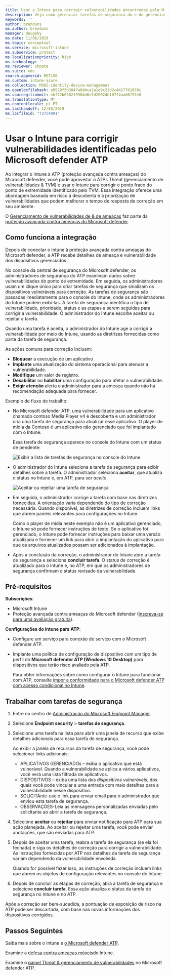 ```yaml
---
title: Usar o Intune para corrigir vulnerabilidades encontradas pelo Microsoft defender ATP – Azure | Microsoft Docs
description: Veja como gerenciar tarefas de segurança do e do gerenciamento de vulnerabilidades & ameaças, parte da ATP (proteção avançada contra ameaças) do Microsoft defender no console do Intune.
keywords: ''
author: brenduns
ms.author: brenduns
manager: dougeby
ms.date: 11/06/2019
ms.topic: conceptual
ms.service: microsoft-intune
ms.subservice: protect
ms.localizationpriority: high
ms.technology: ''
ms.reviewer: shpate
ms.suite: ems
search.appverid: MET150
ms.custom: intune-azure
ms.collection: M365-identity-device-management
ms.openlocfilehash: a9529f5b3047a8d4ca2a1e9c22d2c4427761078c
ms.sourcegitcommit: ebf72b038219904d6e7d20024b107f4aa68f57e6
ms.translationtype: MT
ms.contentlocale: pt-PT
ms.lasthandoff: 12/05/2019
ms.locfileid: "73754891"
---
```

# <a name="use-intune-to-remediate-vulnerabilities-identified-by-microsoft-defender-atp"></a>Usar o Intune para corrigir vulnerabilidades identificadas pelo Microsoft defender ATP

Ao integrar o Intune à ATP (proteção avançada contra ameaças) do Microsoft defender, você pode aproveitar o ATPs Threat (gerenciamento de vulnerabilidades & TVM) e usar o Intune para corrigir o ponto fraco do ponto de extremidade identificado pelo TVM. Essa integração oferece uma abordagem baseada em risco à descoberta e à priorização de vulnerabilidades que podem melhorar o tempo de resposta de correção em seu ambiente.

O [Gerenciamento de vulnerabilidades de & de ameaças](https://docs.microsoft.com/windows/security/threat-protection/windows-defender-atp/next-gen-threat-and-vuln-mgt) faz parte da [proteção avançada contra ameaças do Microsoft defender](https://docs.microsoft.com/windows/security/threat-protection/windows-defender-atp/windows-defender-advanced-threat-protection).

## <a name="how-integration-works"></a>Como funciona a integração

Depois de conectar o Intune à proteção avançada contra ameaças do Microsoft defender, a ATP recebe detalhes de ameaça e vulnerabilidade dos dispositivos gerenciados.

No console da central de segurança do Microsoft defender, os administradores de segurança do ATP examinam dados sobre vulnerabilidades do ponto de extremidade. Em seguida, os administradores usam um clique único para criar tarefas de segurança que sinalizam os dispositivos vulneráveis para correção. As tarefas de segurança são passadas imediatamente para o console do Intune, onde os administradores do Intune podem exibi-las. A tarefa de segurança identifica o tipo de vulnerabilidade, prioridade, status e as etapas a serem seguidas para corrigir a vulnerabilidade. O administrador do Intune escolhe aceitar ou rejeitar a tarefa.

Quando uma tarefa é aceita, o administrador do Intune age a corrigir a vulnerabilidade por meio do Intune, usando as diretrizes fornecidas como parte da tarefa de segurança.

As ações comuns para correção incluem:

- **Bloquear** a execução de um aplicativo
- **Implante** uma atualização do sistema operacional para atenuar a vulnerabilidade.
- **Modifique** um valor de registro.
- **Desabilitar** ou **habilitar** uma configuração para afetar a vulnerabilidade.
- **Exigir atenção** alerta o administrador para a ameaça quando não há recomendação adequada para fornecer.

Exemplo de fluxo de trabalho:

- No Microsoft defender ATP, uma vulnerabilidade para um aplicativo chamado contoso Media Player v4 é descoberta e um administrador cria uma tarefa de segurança para atualizar esse aplicativo. O player de mídia da Contoso é um aplicativo não gerenciado que foi implantado com o Intune.

  Essa tarefa de segurança aparece no console do Intune com um status de pendente:

  ![Exibir a lista de tarefas de segurança no console do Intune](./media/atp-manage-vulnerabilities/temp-security-tasks.png)

- O administrador do Intune seleciona a tarefa de segurança para exibir detalhes sobre a tarefa.  O administrador seleciona **aceitar**, que atualiza o status no Intune e, em ATP, para ser *aceito*.

  ![Aceitar ou rejeitar uma tarefa de segurança](./media/atp-manage-vulnerabilities/temp-accept-task.png)

- Em seguida, o administrador corrige a tarefa com base nas diretrizes fornecidas. A orientação varia dependendo do tipo de correção necessária. Quando disponível, as diretrizes de correção incluem links que abrem painéis relevantes para configurações no Intune.

  Como o player de mídia neste exemplo não é um aplicativo gerenciado, o Intune só pode fornecer instruções de texto. Se o aplicativo foi gerenciado, o Intune pode fornecer instruções para baixar uma versão atualizada e fornecer um link para abrir a implantação do aplicativo para que os arquivos atualizados possam ser adicionados à implantação.

- Após a conclusão da correção, o administrador do Intune abre a tarefa de segurança e seleciona **concluir tarefa**.  O status de correção é atualizado para o Intune e, no ATP, em que os administradores de segurança confirmam o status revisado da vulnerabilidade.

## <a name="prerequisites"></a>Pré-requisitos  

**Subscrições**:

- Microsoft Intune  
- Proteção avançada contra ameaças do Microsoft defender ([Inscreva-se para uma avaliação gratuita](https://www.microsoft.com/WindowsForBusiness/windows-atp?ocid=docs-wdatp-main-abovefoldlink)).

**Configurações do Intune para ATP**:

- Configure um serviço para conexão de serviço com o Microsoft defender ATP.
- Implante uma política de configuração de dispositivo com um tipo de perfil do **Microsoft defender ATP (Windows 10 Desktop)** para dispositivos que terão risco avaliado pela ATP.

  Para obter informações sobre como configurar o Intune para funcionar com ATP, consulte [impor a conformidade para o Microsoft defender ATP com acesso condicional no Intune](advanced-threat-protection.md#enable-microsoft-defender-atp-in-intune).

## <a name="work-with-security-tasks"></a>Trabalhar com tarefas de segurança

1. Entre no centro de [Administração do Microsoft Endpoint Manager](https://go.microsoft.com/fwlink/?linkid=2109431).

2. Selecione **Endpoint security** > **tarefas de segurança**.

3. Selecione uma tarefa na lista para abrir uma janela de recurso que exibe detalhes adicionais para essa tarefa de segurança.

   Ao exibir a janela de recursos da tarefa de segurança, você pode selecionar links adicionais:

   - APLICATIVOS GERENCIADOs – exiba o aplicativo que está vulnerável. Quando a vulnerabilidade se aplica a vários aplicativos, você verá uma lista filtrada de aplicativos.
   - DISPOSITIVOS – exiba uma lista dos *dispositivos vulneráveis*, dos quais você pode vincular a uma entrada com mais detalhes para a vulnerabilidade nesse dispositivo.
   - SOLICITAnte-use o link para enviar email para o administrador que enviou esta tarefa de segurança.
   - OBSERVAÇÕES-Leia as mensagens personalizadas enviadas pelo solicitante ao abrir a tarefa de segurança.

4. Selecione **aceitar** ou **rejeitar** para enviar notificação para ATP para sua ação planejada. Ao aceitar ou rejeitar uma tarefa, você pode enviar anotações, que são enviadas para ATP.

5. Depois de aceitar uma tarefa, reabra a tarefa de segurança (se ela foi fechada) e siga os detalhes de correção para corrigir a vulnerabilidade. As instruções fornecidas por ATP nos detalhes da tarefa de segurança variam dependendo da vulnerabilidade envolvida.

   Quando for possível fazer isso, as instruções de correção incluem links que abrem os objetos de configuração relevantes no console do Intune.

6. Depois de concluir as etapas de correção, abra a tarefa de segurança e selecione **concluir tarefa**.  Essa ação atualiza o status da tarefa de segurança no Intune e no ATP.

Após a correção ser bem-sucedida, a pontuação de exposição de risco na ATP pode ser descartada, com base nas novas informações dos dispositivos corrigidos.

## <a name="next-steps"></a>Passos Seguintes
Saiba mais sobre o Intune e [o Microsoft defender ATP](advanced-threat-protection.md).

Examine a [defesa contra ameaças móveis](mobile-threat-defense.md)do Intune.

Examine o [painel Threat & gerenciamento de vulnerabilidades](https://docs.microsoft.com/windows/security/threat-protection/windows-defender-atp/tvm-dashboard-insights) no Microsoft defender ATP.
